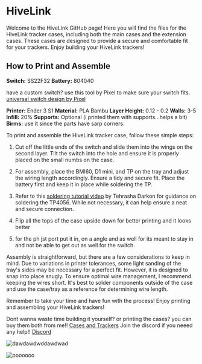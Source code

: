 # HiveLink
Welcome to the HiveLink GitHub page! Here you will find the files for the HiveLink tracker cases, including both the main cases and the extension cases. These cases are designed to provide a secure and comfortable fit for your trackers. Enjoy building your HiveLink trackers!

## How to Print and Assemble

**Switch:** SS22F32
**Battery:** 804040

have a custom switch? use this tool by Pixel to make sure your switch fits.
[universal switch design by Pixel](https://cad.onshape.com/documents/01290834cb27e4ddda5063ff/w/0bcb51db692b508a34e871d9/e/a89f65111ff99bb0dd67d00c)

**Printer:** Ender 3 S1
**Material:** PLA Bambu
**Layer Height:** 0.12 - 0.2
**Walls:** 3-5
**Infill:** 20%
**Supports:** Optional (i printed them with supports...helps a bit)
**Birms:** use it since the parts have sarp corners.

To print and assemble the HiveLink tracker case, follow these simple steps:

1. Cut off the little ends of the switch and slide them into the wings on the second layer. Tilt the switch into the hole and ensure it is properly placed on the small numbs on the case.

2. For assembly, place the BMI60, D1 mini, and TP on the tray and adjust the wiring length accordingly. Ensure a tidy and secure fit. Place the battery first and keep it in place while soldering the TP.

3. Refer to this [soldering tutorial video](https://youtu.be/hGc3ey2mqJU) by Tehrasha Darkon for guidance on soldering the TP4056. While not necessary, it can help ensure a neat and secure connection.

4. Flip all the tops of the case upside down for better printing and it looks better

5. for the ph jst port put it in, on  a angle and as well for its meant to stay in and not be able to get out as well for the switch.



Assembly is straightforward, but there are a few considerations to keep in mind. Due to variations in printer tolerances, some light sanding of the tray's sides may be necessary for a perfect fit. However, it is designed to snap into place snugly. To ensure optimal wire management, I recommend keeping the wires short. It's best to solder components outside of the case and use the case/tray as a reference for determining wire length.

Remember to take your time and have fun with the process! Enjoy printing and assembling your HiveLink trackers!

Dont wanna waste time building it yourself? or printing the cases? you can buy them both from me!! [Cases and Trackers](https://docs.google.com/forms/d/1EOP30RMt38Rm0TsUZrYEHRzKEQSfK_5F34ZGGU3et4U/edit)
Join the discord if you neeed any help!! 
[Discord](https://discord.gg/dUJNMznRY6)




![dawdawdwddawdwad](https://github.com/SakeSaki/HiveLink/assets/119632972/672cf797-5c07-4cd4-b9bf-57099889feb5)


![ooooooo](https://github.com/SakeSaki/HiveLink/assets/119632972/381d2363-558b-476d-bd4e-2b5c7d526cc1)
